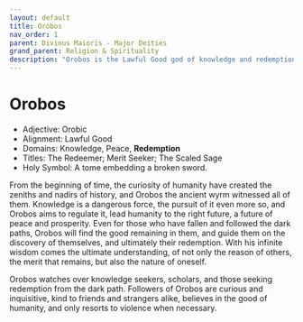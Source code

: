 ```yaml
---
layout: default
title: Orobos
nav_order: 1
parent: Divinus Maioris - Major Deities
grand_parent: Religion & Spirituality
description: "Orobos is the Lawful Good god of knowledge and redemption."
---
```


# Orobos

- Adjective: Orobic
- Alignment: Lawful Good
- Domains: Knowledge, Peace, **Redemption**
- Titles: The Redeemer; Merit Seeker; The Scaled Sage
- Holy Symbol: A tome embedding a broken sword.

From the beginning of time, the curiosity of humanity have created the zeniths and nadirs of history, and Orobos the ancient wyrm witnessed all of them. Knowledge is a dangerous force, the pursuit of it even more so, and Orobos aims to regulate it, lead humanity to the right future, a future of peace and prosperity. Even for those who have fallen and followed the dark paths, Orobos will find the good remaining in them, and guide them on the discovery of themselves, and ultimately their redemption. With his infinite wisdom comes the ultimate understanding, of not only the reason of others, the merit that remains, but also the nature of oneself.

Orobos watches over knowledge seekers, scholars, and those seeking redemption from the dark path. Followers of Orobos are curious and inquisitive, kind to friends and strangers alike, believes in the good of humanity, and only resorts to violence when necessary.